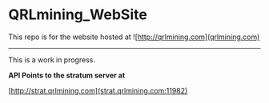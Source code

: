 # QRLmining_WebSite

This repo is for the website hosted at ![http://qrlmining.com](qrlmining.com) 

---

This is a work in progress.

**API Points to the stratum server at** 

[http://strat.qrlmining.com](strat.qrlmining.com:11982)

 